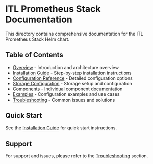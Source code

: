 # ITL Prometheus Stack Documentation

This directory contains comprehensive documentation for the ITL Prometheus Stack Helm chart.

## Table of Contents

- [Overview](overview.md) - Introduction and architecture overview
- [Installation Guide](installation.md) - Step-by-step installation instructions
- [Configuration Reference](configuration.md) - Detailed configuration options
- [Storage Configuration](storage.md) - Storage setup and configuration
- [Components](components/) - Individual component documentation
- [Examples](examples/) - Configuration examples and use cases
- [Troubleshooting](troubleshooting.md) - Common issues and solutions

## Quick Start

See the [Installation Guide](installation.md) for quick start instructions.

## Support

For support and issues, please refer to the [Troubleshooting](troubleshooting.md) section.